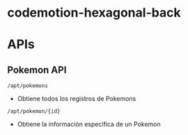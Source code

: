 # codemotion-hexagonal-back

# APIs

## Pokemon API

``/apt/pokemons``
- Obtiene todos los registros de Pokemons

``/apt/pokemon/{id}``
- Obtiene la información especifica de un Pokemon
